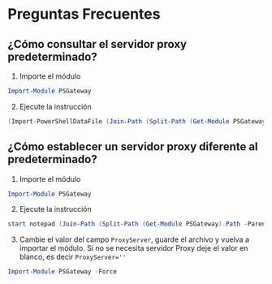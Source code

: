 # Preguntas Frecuentes

## ¿Cómo consultar el servidor proxy predeterminado?

1. Importe el módulo 
```powershell
Import-Module PSGateway
```

2. Ejecute la instrucción
```powershell
(Import-PowerShellDataFile (Join-Path (Split-Path (Get-Module PSGateway).Path -Parent) 'Config.psd1'))['ProxyServer']
```

## ¿Cómo establecer un servidor proxy diferente al predeterminado?

1. Importe el módulo 
```powershell
Import-Module PSGateway
```

2. Ejecute la instrucción
```powershell
start notepad (Join-Path (Split-Path (Get-Module PSGateway).Path -Parent) 'Config.psd1')
```

3. Cambie el valor del campo `ProxyServer`, guarde el archivo y vuelva a importar el módulo. Si no se necesita servidor Proxy deje el valor en blanco, es decir `ProxyServer=''`
```powershell
Import-Module PSGateway -Force
```

